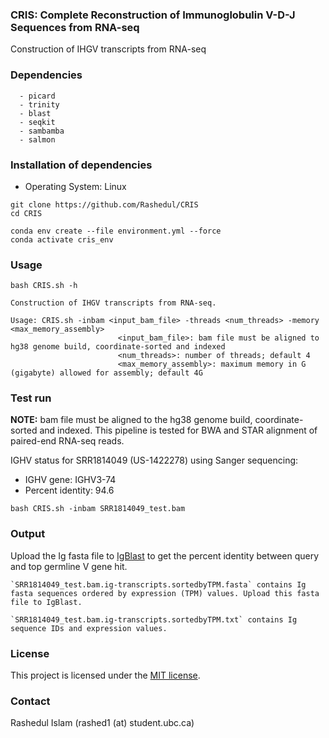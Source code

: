 ### CRIS: Complete Reconstruction of Immunoglobulin V-D-J Sequences from RNA-seq 

Construction of IHGV transcripts from RNA-seq

### Dependencies

```
  - picard
  - trinity
  - blast
  - seqkit
  - sambamba
  - salmon
```

### Installation of dependencies

* Operating System: Linux

```
git clone https://github.com/Rashedul/CRIS
cd CRIS

conda env create --file environment.yml --force
conda activate cris_env
```

### Usage

```
bash CRIS.sh -h

Construction of IHGV transcripts from RNA-seq.

Usage: CRIS.sh -inbam <input_bam_file> -threads <num_threads> -memory <max_memory_assembly>
                        <input_bam_file>: bam file must be aligned to hg38 genome build, coordinate-sorted and indexed
                        <num_threads>: number of threads; default 4
                        <max_memory_assembly>: maximum memory in G (gigabyte) allowed for assembly; default 4G
```

### Test run

**NOTE:** bam file must be aligned to the hg38 genome build, coordinate-sorted and indexed. This pipeline is tested for BWA and STAR alignment of paired-end RNA-seq reads.
 
IGHV status for SRR1814049 (US-1422278) using Sanger sequencing:

* IGHV gene: IGHV3-74
* Percent identity: 94.6

```
bash CRIS.sh -inbam SRR1814049_test.bam
```

### Output 

Upload the Ig fasta file to [IgBlast](https://www.ncbi.nlm.nih.gov/igblast/) to get the percent identity between query and top germline V gene hit.

```
`SRR1814049_test.bam.ig-transcripts.sortedbyTPM.fasta` contains Ig fasta sequences ordered by expression (TPM) values. Upload this fasta file to IgBlast.

`SRR1814049_test.bam.ig-transcripts.sortedbyTPM.txt` contains Ig sequence IDs and expression values.
```

### License 

This project is licensed under the [MIT license](https://github.com/Rashedul/CRIS/blob/main/LICENSE).

### Contact 

Rashedul Islam (rashed1 (at) student.ubc.ca)


